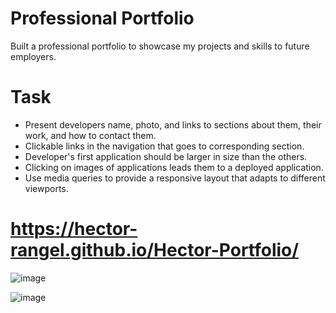 # Professional Portfolio

Built a professional portfolio to showcase my projects and skills to future employers. 

# Task

- Present developers name, photo, and links to sections about them, their work, and how to contact them.
- Clickable links in the navigation that goes to corresponding section.
- Developer's first application should be larger in size than the others.
- Clicking on images of applications leads them to a deployed application.
- Use media queries to provide a responsive layout that adapts to different viewports.

# https://hector-rangel.github.io/Hector-Portfolio/

![image](https://user-images.githubusercontent.com/79381847/113528181-79b49980-9585-11eb-9fc8-3e88063d7f3f.png)

![image](https://user-images.githubusercontent.com/79381847/113528251-ab2d6500-9585-11eb-96a0-7727df10eacd.png)

